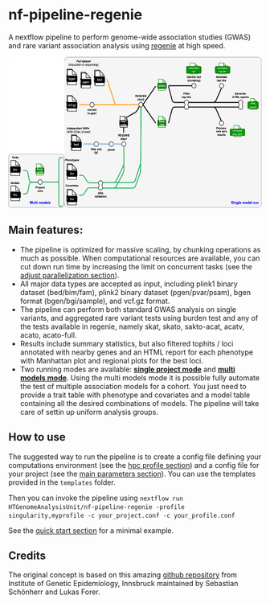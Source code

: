 # nf-pipeline-regenie

A nextflow pipeline to perform genome-wide association studies (GWAS) and rare variant association analysis using [regenie](https://github.com/rgcgithub/regenie) at high speed.

<img src="images/regenie_pipeline.png" width="800" height="300">

## Main features:

- The pipeline is optimized for massive scaling, by chunking operations as much as possible. When computational resources are available, you can cut down run time by increasing the limit on concurrent tasks (see the [adjust parallelization section](parallelization.md)).
- All major data types are accepted as input, including plink1 binary dataset (bed/bim/fam), plink2 binary dataset (pgen/pvar/psam), bgen format (bgen/bgi/sample), and vcf.gz format.
- The pipeline can perform both standard GWAS analysis on single variants, and aggregated rare variant tests using burden test and any of the tests available in regenie, namely skat, skato, sakto-acat, acatv, acato, acato-full.
- Results include summary statistics, but also filtered tophits / loci annotated with nearby genes and an HTML report for each phenotype with Manhattan plot and regional plots for the best loci.
- Two running modes are available: [**single project mode**](single-model.md) and [**multi models mode**](multi-models.md). Using the multi models mode it is possible fully automate the test of multiple association models for a cohort. You just need to provide a trait table with phenotype and covariates and a model table containing all the desired combinations of models. The pipeline will take care of settin up uniform analysis groups.

## How to use

The suggested way to run the pipeline is to create a config file defining your computations environment (see the [hpc profile section](hpc-profile.md)) and a config file for your project (see the [main parameters section](main-parameters.md)). You can use the templates provided in the `templates` folder.

Then you can invoke the pipeline using `nextflow run HTGenomeAnalysisUnit/nf-pipeline-regenie -profile singularity,myprofile -c your_project.conf -c your_profile.conf`

See the [quick start section](quick-start.md) for a minimal example.

## Credits

The original concept is based on this amazing [github repository](https://github.com/genepi/nf-gwas) from Institute of Genetic Epidemiology, Innsbruck maintained by Sebastian Schönherr and Lukas Forer.
